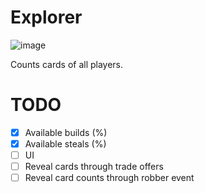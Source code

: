 # Explorer

![image](https://user-images.githubusercontent.com/6545534/82131862-63e88b00-979f-11ea-97a7-f251fc1c7e50.png)

Counts cards of all players.

# TODO

- [x] Available builds (%)
- [x] Available steals (%)
- [ ] UI
- [ ] Reveal cards through trade offers
- [ ] Reveal card counts through robber event
